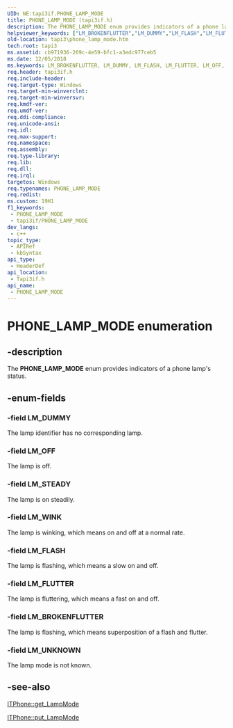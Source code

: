 ```yaml
---
UID: NE:tapi3if.PHONE_LAMP_MODE
title: PHONE_LAMP_MODE (tapi3if.h)
description: The PHONE_LAMP_MODE enum provides indicators of a phone lamp's status.
helpviewer_keywords: ["LM_BROKENFLUTTER","LM_DUMMY","LM_FLASH","LM_FLUTTER","LM_OFF","LM_STEADY","LM_UNKNOWN","LM_WINK","PHONE_LAMP_MODE","PHONE_LAMP_MODE enumeration [TAPI 2.2]","_tapi3_phone_lamp_mode","tapi3.phone_lamp_mode","tapi3if/LM_BROKENFLUTTER","tapi3if/LM_DUMMY","tapi3if/LM_FLASH","tapi3if/LM_FLUTTER","tapi3if/LM_OFF","tapi3if/LM_STEADY","tapi3if/LM_UNKNOWN","tapi3if/LM_WINK","tapi3if/PHONE_LAMP_MODE"]
old-location: tapi3\phone_lamp_mode.htm
tech.root: tapi3
ms.assetid: cb971936-269c-4e59-bfc1-a3edc977ceb5
ms.date: 12/05/2018
ms.keywords: LM_BROKENFLUTTER, LM_DUMMY, LM_FLASH, LM_FLUTTER, LM_OFF, LM_STEADY, LM_UNKNOWN, LM_WINK, PHONE_LAMP_MODE, PHONE_LAMP_MODE enumeration [TAPI 2.2], _tapi3_phone_lamp_mode, tapi3.phone_lamp_mode, tapi3if/LM_BROKENFLUTTER, tapi3if/LM_DUMMY, tapi3if/LM_FLASH, tapi3if/LM_FLUTTER, tapi3if/LM_OFF, tapi3if/LM_STEADY, tapi3if/LM_UNKNOWN, tapi3if/LM_WINK, tapi3if/PHONE_LAMP_MODE
req.header: tapi3if.h
req.include-header: 
req.target-type: Windows
req.target-min-winverclnt: 
req.target-min-winversvr: 
req.kmdf-ver: 
req.umdf-ver: 
req.ddi-compliance: 
req.unicode-ansi: 
req.idl: 
req.max-support: 
req.namespace: 
req.assembly: 
req.type-library: 
req.lib: 
req.dll: 
req.irql: 
targetos: Windows
req.typenames: PHONE_LAMP_MODE
req.redist: 
ms.custom: 19H1
f1_keywords:
 - PHONE_LAMP_MODE
 - tapi3if/PHONE_LAMP_MODE
dev_langs:
 - c++
topic_type:
 - APIRef
 - kbSyntax
api_type:
 - HeaderDef
api_location:
 - Tapi3if.h
api_name:
 - PHONE_LAMP_MODE
---
```


# PHONE_LAMP_MODE enumeration


## -description

The 
<b>PHONE_LAMP_MODE</b> enum provides indicators of a phone lamp's status.

## -enum-fields

### -field LM_DUMMY

The lamp identifier has no corresponding lamp.

### -field LM_OFF

The lamp is off.

### -field LM_STEADY

The lamp is on steadily.

### -field LM_WINK

The lamp is winking, which means on and off at a normal rate.

### -field LM_FLASH

The lamp is flashing, which means a slow on and off.

### -field LM_FLUTTER

The lamp is fluttering, which means a fast on and off.

### -field LM_BROKENFLUTTER

The lamp is flashing, which means superposition of a flash and flutter.

### -field LM_UNKNOWN

The lamp mode is not known.

## -see-also

<a href="/windows/desktop/api/tapi3if/nf-tapi3if-itphone-get_lampmode">ITPhone::get_LampMode</a>



<a href="/windows/desktop/api/tapi3if/nf-tapi3if-itphone-put_lampmode">ITPhone::put_LampMode</a>